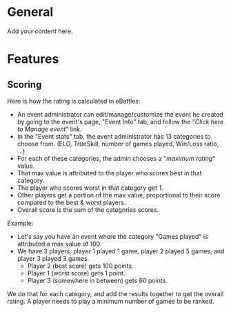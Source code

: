 # General #

Add your content here.


# Features #
## Scoring ##
Here is how the rating is calculated in eBattles:
  * An event administrator can edit/manage/customize the event he created by going to the event's page, "Event Info" tab, and follow the "_Click here to Manage event_" link.
  * In the "Event stats" tab, the event administrator has 13 categories to choose from. (ELO, TrueSkill, number of games played, Win/Loss ratio, ...)
  * For each of these categories, the admin chooses a "_maximum rating_" value.
  * That max value is attributed to the player who scores best in that category.
  * The player who scores worst in that category get 1.
  * Other players get a portion of the max value, proportional to their score compared to the best & worst players.
  * Overall score is the sum of the categories scores.

Example:
  * Let's say you have an event where the category "Games played" is attributed a max value of 100.
  * We have 3 players, player 1 played 1 game, player 2 played 5 games, and player 3 played 3 games.
    * Player 2 (best score) gets 100 points.
    * Player 1 (worst score) gets 1 point.
    * Player 3 (somewhere in between) gets 60 points.

We do that for each category, and add the results together to get the overall rating.
A player needs to play a minimum number of games to be ranked.
